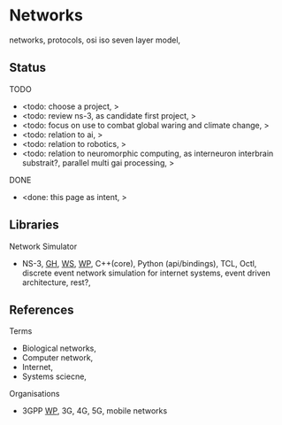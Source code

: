 # Networks

networks, protocols, osi iso seven layer model, 

## Status

TODO
* <todo: choose a project, >
* <todo: review ns-3, as candidate first project, >
* <todo: focus on use to combat global waring and climate change, >
* <todo: relation to ai, >
* <todo: relation to robotics, >
* <todo: relation to neuromorphic computing, as interneuron interbrain substrait?, parallel multi gai processing, >

DONE
* <done: this page as intent, >

## Libraries

Network Simulator
* NS-3, [GH](https://gitlab.com/nsnam/ns-3-dev), [WS](https://www.nsnam.org/), [WP](https://en.wikipedia.org/wiki/Ns_(simulator)), C++(core), Python (api/bindings), TCL, Octl, discrete event network simulation for internet systems, event driven architecture, rest?, 

## References

Terms
* Biological networks, 
* Computer network,
* Internet, 
* Systems sciecne,

Organisations
* 3GPP [WP](https://en.wikipedia.org/wiki/3GPP), 3G, 4G, 5G, mobile networks
